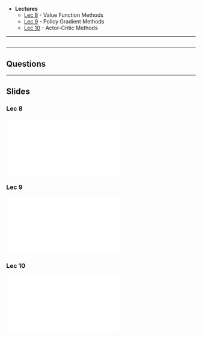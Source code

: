 
+ **Lectures**
	+ [Lec 8](#Lec%208) - Value Function Methods
	+ [Lec 9](#Lec%209) - Policy Gradient Methods
	+ [Lec 10](#Lec%2010) - Actor-Critic Methods

---
## 



---
## Questions






---
## Slides

### Lec 8

![](PPT_Reinforcement_Learning_NTU_2025_v1_0_Lecture%208(1).pdf)

### Lec 9

![](67795067.pdf)

### Lec 10

![](PPT_Reinforcement_Learning_NTU_2025_v1_0_Lecture%2010.pdf)